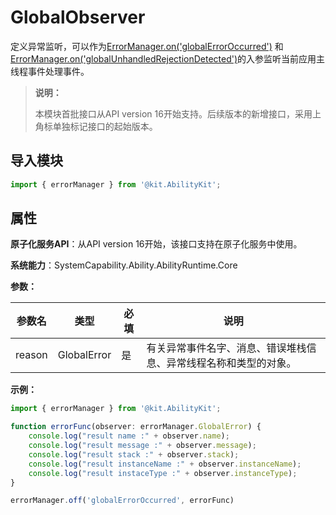 # GlobalObserver

定义异常监听，可以作为[ErrorManager.on('globalErrorOccurred')](./js-apis-app-ability-errorManager.md#errormanageronglobalerroroccurred18) 和 [ErrorManager.on('globalUnhandledRejectionDetected')](./js-apis-app-ability-errorManager.md#errormanageronglobalunhandledrejectiondetected18)的入参监听当前应用主线程事件处理事件。

> **说明：**
> 
> 本模块首批接口从API version 16开始支持。后续版本的新增接口，采用上角标单独标记接口的起始版本。 

## 导入模块

```ts
import { errorManager } from '@kit.AbilityKit';
```

## 属性

**原子化服务API**：从API version 16开始，该接口支持在原子化服务中使用。

**系统能力**：SystemCapability.Ability.AbilityRuntime.Core

**参数：**

| 参数名 | 类型 | 必填 | 说明 |
| -------- | -------- | -------- | -------- |
| reason | GlobalError | 是 | 有关异常事件名字、消息、错误堆栈信息、异常线程名称和类型的对象。 |

**示例：**

```ts
import { errorManager } from '@kit.AbilityKit';

function errorFunc(observer: errorManager.GlobalError) {
    console.log("result name :" + observer.name);
    console.log("result message :" + observer.message);
    console.log("result stack :" + observer.stack);
    console.log("result instanceName :" + observer.instanceName);
    console.log("result instaceType :" + observer.instanceType);
}

errorManager.off('globalErrorOccurred', errorFunc)
```
